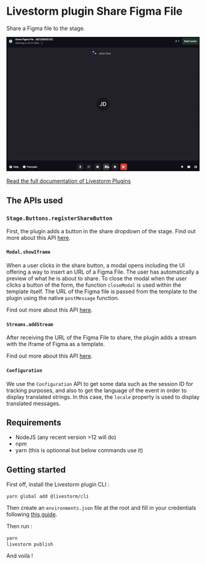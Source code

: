 # Livestorm plugin Share Figma File

Share a Figma file to the stage.

![reaction example](https://github.com/livestorm/livestorm-plugins-examples/blob/master/share-figma-file/animation.gif?raw=true)

[Read the full documentation of Livestorm Plugins](https://github.com/livestorm/livestorm-plugin)

## The APIs used

### `Stage.Buttons.registerShareButton`

First, the plugin adds a button in the share dropdown of the stage.
Find out more about this API [here](https://developers.livestorm.co/docs/stage).

#### `Modal.showIframe`

When a user clicks in the share button, a modal opens including the UI offering a way to insert an URL of a Figma File. The user has automatically a preview of what he is about to share. 
To close the modal when the user clicks a button of the form, the function `closeModal` is used within the template itself. The URL of the Figma file is passed from the template to the plugin using the native `postMessage` function.

Find out more about this API [here](https://developers.livestorm.co/docs/modal).

#### `Streams.addStream`

After receiving the URL of the Figma File to share, the plugin adds a stream with the iframe of Figma as a template.

Find out more about this API [here](https://developers.livestorm.co/docs/storage).

#### `Configuration`

We use the `Configuration` API to get some data such as the session ID for tracking purposes, and also to get the language of the event in order to display translated strings.
In this case, the `locale` property is used to display translated messages.

## Requirements

- NodeJS (any recent version >12 will do)
- npm
- yarn (this is optionnal but below commands use it)

## Getting started

First off, install the Livestorm plugin CLI : 

```
yarn global add @livestorm/cli
```

Then create an `environments.json` file at the root and fill in your credentials following [this guide](https://developers.livestorm.co/docs/managing-environments).

Then run :
```
yarn
livestorm publish
```

And voilà !
